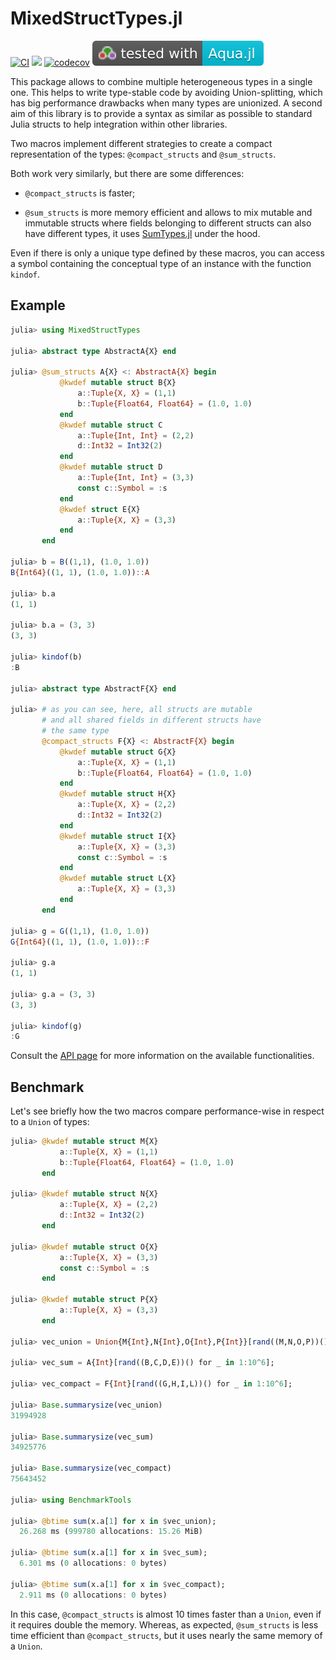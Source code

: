 # MixedStructTypes.jl

[![CI](https://github.com/JuliaDynamics/MixedStructTypes.jl/workflows/CI/badge.svg)](https://github.com/JuliaDynamics/MixedStructTypes.jl/actions?query=workflow%3ACI)
[![](https://img.shields.io/badge/docs-stable-blue.svg)](https://juliadynamics.github.io/MixedStructTypes.jl/stable/)
[![codecov](https://codecov.io/gh/JuliaDynamics/MixedStructTypes.jl/graph/badge.svg?token=rz9b1WTqCa)](https://codecov.io/gh/JuliaDynamics/MixedStructTypes.jl)
[![Aqua QA](https://raw.githubusercontent.com/JuliaTesting/Aqua.jl/master/badge.svg)](https://github.com/JuliaTesting/Aqua.jl)

This package allows to combine multiple heterogeneous types in a single one. This helps to write type-stable code
by avoiding Union-splitting, which has big performance drawbacks when many types are unionized. A second aim
of this library is to provide a syntax as similar as possible to standard Julia structs to help integration within
other libraries. 

Two macros implement different strategies to create a compact representation of the types: `@compact_structs` and
`@sum_structs`.

Both work very similarly, but there are some differences:

- `@compact_structs` is faster;

- `@sum_structs` is more memory efficient and allows to mix mutable and immutable structs where fields belonging to different structs can also have different types, it uses [SumTypes.jl](https://github.com/MasonProtter/SumTypes.jl) under the hood. 

Even if there is only a unique type defined by these macros, you can access a symbol containing the conceptual type
of an instance with the function `kindof`.

## Example

```julia
julia> using MixedStructTypes

julia> abstract type AbstractA{X} end

julia> @sum_structs A{X} <: AbstractA{X} begin
           @kwdef mutable struct B{X}
               a::Tuple{X, X} = (1,1)
               b::Tuple{Float64, Float64} = (1.0, 1.0)
           end
           @kwdef mutable struct C
               a::Tuple{Int, Int} = (2,2)
               d::Int32 = Int32(2)
           end
           @kwdef mutable struct D
               a::Tuple{Int, Int} = (3,3)
               const c::Symbol = :s
           end
           @kwdef struct E{X}
               a::Tuple{X, X} = (3,3)
           end
       end

julia> b = B((1,1), (1.0, 1.0))
B{Int64}((1, 1), (1.0, 1.0))::A

julia> b.a
(1, 1)

julia> b.a = (3, 3)
(3, 3)

julia> kindof(b)
:B

julia> abstract type AbstractF{X} end 

julia> # as you can see, here, all structs are mutable
       # and all shared fields in different structs have
       # the same type
       @compact_structs F{X} <: AbstractF{X} begin
           @kwdef mutable struct G{X}
               a::Tuple{X, X} = (1,1)
               b::Tuple{Float64, Float64} = (1.0, 1.0)
           end
           @kwdef mutable struct H{X}
               a::Tuple{X, X} = (2,2)
               d::Int32 = Int32(2)
           end
           @kwdef mutable struct I{X}
               a::Tuple{X, X} = (3,3)
               const c::Symbol = :s
           end
           @kwdef mutable struct L{X}
               a::Tuple{X, X} = (3,3)
           end
       end

julia> g = G((1,1), (1.0, 1.0))
G{Int64}((1, 1), (1.0, 1.0))::F

julia> g.a
(1, 1)

julia> g.a = (3, 3)
(3, 3)

julia> kindof(g)
:G
```

Consult the [API page](https://juliadynamics.github.io/MixedStructTypes.jl/stable/) for more information on the available functionalities.

## Benchmark

Let's see briefly how the two macros compare performance-wise in respect to a `Union` of types:

```julia
julia> @kwdef mutable struct M{X}
           a::Tuple{X, X} = (1,1)
           b::Tuple{Float64, Float64} = (1.0, 1.0)
       end

julia> @kwdef mutable struct N{X}
           a::Tuple{X, X} = (2,2)
           d::Int32 = Int32(2)
       end

julia> @kwdef mutable struct O{X}
           a::Tuple{X, X} = (3,3)
           const c::Symbol = :s
       end

julia> @kwdef mutable struct P{X}
           a::Tuple{X, X} = (3,3)
       end

julia> vec_union = Union{M{Int},N{Int},O{Int},P{Int}}[rand((M,N,O,P))() for _ in 1:10^6];

julia> vec_sum = A{Int}[rand((B,C,D,E))() for _ in 1:10^6];

julia> vec_compact = F{Int}[rand((G,H,I,L))() for _ in 1:10^6];

julia> Base.summarysize(vec_union)
31994928

julia> Base.summarysize(vec_sum)
34925776

julia> Base.summarysize(vec_compact)
75643452

julia> using BenchmarkTools

julia> @btime sum(x.a[1] for x in $vec_union);
  26.268 ms (999780 allocations: 15.26 MiB)

julia> @btime sum(x.a[1] for x in $vec_sum);
  6.301 ms (0 allocations: 0 bytes)

julia> @btime sum(x.a[1] for x in $vec_compact);
  2.911 ms (0 allocations: 0 bytes)
```

In this case, `@compact_structs` is almost 10 times faster than a `Union`, even if it requires double the memory. 
Whereas, as expected, `@sum_structs` is less time efficient than `@compact_structs`, but it uses nearly the same 
memory of a `Union`.
